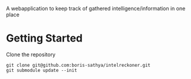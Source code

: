 A webapplication to keep track of gathered intelligence/information in one place

# Getting Started

Clone the repository

```
git clone git@github.com:boris-sathya/intelreckoner.git
git submodule update --init
```

